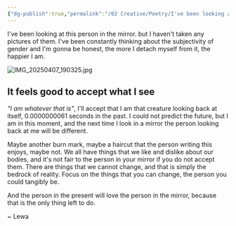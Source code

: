 ```yaml
---
{"dg-publish":true,"permalink":"/02 Creative/Poetry/I've been looking at this person in the mirror/","tags":["blog","come_out"],"noteIcon":"","created":"2025-08-13T22:45:02.067-04:00"}
---
```


I've been looking at this person in the mirror. but I haven't taken any pictures of them. I've been constantly thinking about the subjectivity of gender and I'm gonna be honest, the more I detach myself from it, the happier I am. 

![IMG_20250407_190325.jpg](/img/user/IMG_20250407_190325.jpg)
## It feels good to accept what I see 

*"I am whatever that is"*, I'll accept that I am that creature looking back at itself, 0.0000000061 seconds in the past. I could not predict the future, but I am in this moment, and the next time I look in a mirror the person looking back at me will be different. 

Maybe another burn mark, maybe a haircut that the person writing this enjoys, maybe not. We all have things that we like and dislike about our bodies, and it's not fair to the person in your mirror if you do not accept them. There are things that we cannot change, and that is simply the bedrock of reality. Focus on the things that you can change, the person you could tangibly be. 

And the person in the present will love the person in the mirror, because that is the only thing left to do. 

~ Lewa